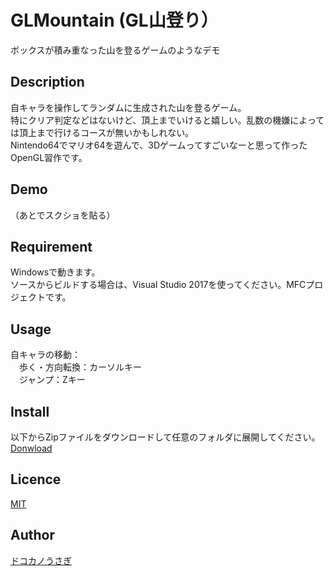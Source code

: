 GLMountain (GL山登り）
====

ボックスが積み重なった山を登るゲームのようなデモ

## Description

自キャラを操作してランダムに生成された山を登るゲーム。  
特にクリア判定などはないけど、頂上までいけると嬉しい。乱数の機嫌によっては頂上まで行けるコースが無いかもしれない。  
Nintendo64でマリオ64を遊んで、3Dゲームってすごいなーと思って作ったOpenGL習作です。  


## Demo

（あとでスクショを貼る）


## Requirement

Windowsで動きます。  
ソースからビルドする場合は、Visual Studio 2017を使ってください。MFCプロジェクトです。  


## Usage

自キャラの移動：  
　歩く・方向転換：カーソルキー  
　ジャンプ：Zキー  


## Install

以下からZipファイルをダウンロードして任意のフォルダに展開してください。  
[Donwload](https://github.com/fkytks/GLMountain/releases/tag/ver.1.00)  

## Licence

[MIT](https://github.com/tcnksm/tool/blob/master/LICENCE)  

## Author

[ドコカノうさぎ](https://twitter.com/patsupyon)  
